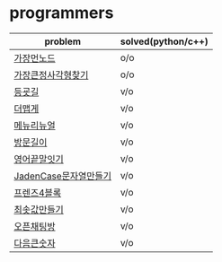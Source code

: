 # programmers

|problem|solved(python/c++)|
|---|---|
|[가장먼노드](https://programmers.co.kr/learn/courses/30/lessons/49189)|o/o|
|[가장큰정사각형찾기](https://programmers.co.kr/learn/courses/30/lessons/12905)|o/o|
|[등굣길](https://programmers.co.kr/learn/courses/30/lessons/42898)|v/o|
|[더맵게](https://programmers.co.kr/learn/courses/30/lessons/42626)|v/o|
|[메뉴리뉴얼](https://programmers.co.kr/learn/courses/30/lessons/72411)|v/o|
|[방문길이](https://programmers.co.kr/learn/courses/30/lessons/49994)|v/o|
|[영어끝말잇기](https://programmers.co.kr/learn/courses/30/lessons/12981)|v/o|
|[JadenCase문자열만들기](https://programmers.co.kr/learn/courses/30/lessons/12951)|v/o|
|[프렌즈4블록](https://programmers.co.kr/learn/courses/30/lessons/17679)|v/o|
|[최솟값만들기](https://programmers.co.kr/learn/courses/30/lessons/12941)|v/o|
|[오픈채팅방](https://programmers.co.kr/learn/courses/30/lessons/42888)|v/o|
|[다음큰숫자](https://programmers.co.kr/learn/courses/30/lessons/12911)|v/o|




